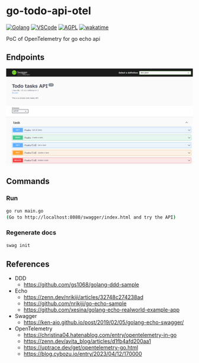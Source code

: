 # go-todo-api-otel

[![Golang](https://img.shields.io/badge/Go-00ADD8?style=flat&logo=go&logoColor=white)](https://go.dev)
[![VSCode](https://img.shields.io/badge/-Visual%20Studio%20Code-007ACC.svg?logo=visual-studio-code&style=flat)](https://code.visualstudio.com/)
[![AGPL](https://img.shields.io/github/license/ad-aures/castopod?color=blue)](https://www.gnu.org/licenses/agpl-3.0.en.html)
[![wakatime](https://wakatime.com/badge/user/4893740b-9141-4a49-aec6-eb82b6367166/project/018d7e0d-e89f-4298-9924-c465987e6f88.svg)](https://wakatime.com/badge/user/4893740b-9141-4a49-aec6-eb82b6367166/project/018d7e0d-e89f-4298-9924-c465987e6f88)

PoC of OpenTelemetry for go echo api

## Endpoints

![Endpoint list](./endpoints.png)

## Commands

### Run
```bash
go run main.go
(Go to http://localhost:8080/swagger/index.html and try the API)
```

### Regenerate docs
```bash
swag init
```

## References
- DDD
  - https://github.com/gs1068/golang-ddd-sample
- Echo
  - https://zenn.dev/nrikiji/articles/32748c274238ad
  - https://github.com/nrikiji/go-echo-sample
  - https://github.com/xesina/golang-echo-realworld-example-app
- Swagger
  - https://ken-aio.github.io/post/2019/02/05/golang-echo-swagger/
- OpenTelemetry
  - https://christina04.hatenablog.com/entry/opentelemetry-in-go
  - https://zenn.dev/avita_blog/articles/d1fb4afd200aa1
  - https://uptrace.dev/get/opentelemetry-go.html
  - https://blog.cybozu.io/entry/2023/04/12/170000